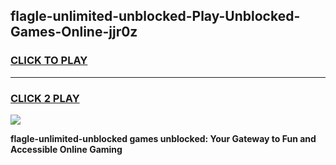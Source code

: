
## flagle-unlimited-unblocked-Play-Unblocked-Games-Online-jjr0z
<h3>
<a href="https://premium76.site?title=flagle-unlimited-unblocked&ref=25A">CLICK TO PLAY</a></h3>
<hr>

<h3>
<a href="https://premium76.site?title=flagle-unlimited-unblocked&ref=25A">CLICK 2 PLAY</a>
  
</h3>

<a href="https://premium76.site?title=flagle-unlimited-unblocked&ref=25A"><img src="https://clearcache.store/games.png"></a>


**flagle-unlimited-unblocked games unblocked: Your Gateway to Fun and Accessible Online Gaming**
